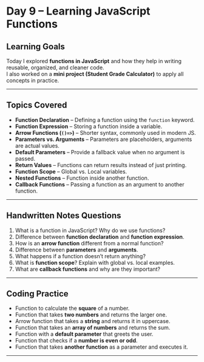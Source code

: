 # Day 9 – Learning JavaScript Functions

## Learning Goals
Today I explored **functions in JavaScript** and how they help in writing reusable, organized, and cleaner code.  
I also worked on a **mini project (Student Grade Calculator)** to apply all concepts in practice.

---

## Topics Covered
- **Function Declaration** – Defining a function using the `function` keyword.
- **Function Expression** – Storing a function inside a variable.
- **Arrow Functions (`()=>`)** – Shorter syntax, commonly used in modern JS.
- **Parameters vs. Arguments** – Parameters are placeholders, arguments are actual values.
- **Default Parameters** – Provide a fallback value when no argument is passed.
- **Return Values** – Functions can return results instead of just printing.
- **Function Scope** – Global vs. Local variables.
- **Nested Functions** – Function inside another function.
- **Callback Functions** – Passing a function as an argument to another function.

---

##  Handwritten Notes Questions
1. What is a function in JavaScript? Why do we use functions?  
2. Difference between **function declaration** and **function expression**.  
3. How is an **arrow function** different from a normal function?  
4. Difference between **parameters** and **arguments**.  
5. What happens if a function doesn’t return anything?  
6. What is **function scope**? Explain with global vs. local examples.  
7. What are **callback functions** and why are they important?  

---

## Coding Practice
- Function to calculate the **square** of a number.  
- Function that takes **two numbers** and returns the larger one.  
- Arrow function that takes a **string** and returns it in uppercase.  
- Function that takes an **array of numbers** and returns the sum.  
- Function with a **default parameter** that greets the user.  
- Function that checks if a **number is even or odd**.  
- Function that takes **another function** as a parameter and executes it.  

---
